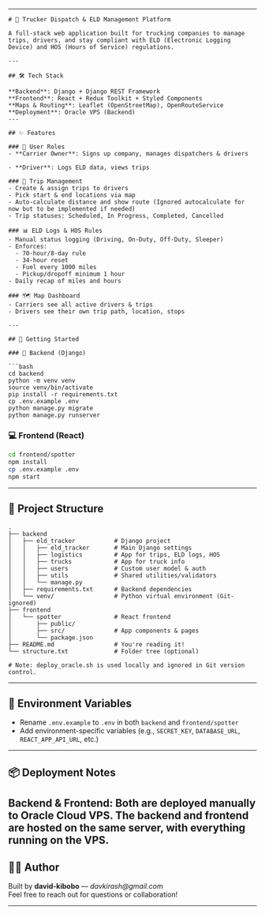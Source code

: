 

---

```
# 🚛 Trucker Dispatch & ELD Management Platform

A full-stack web application built for trucking companies to manage trips, drivers, and stay compliant with ELD (Electronic Logging Device) and HOS (Hours of Service) regulations.

---

## 🛠 Tech Stack

**Backend**: Django + Django REST Framework  
**Frontend**: React + Redux Toolkit + Styled Components  
**Maps & Routing**: Leaflet (OpenStreetMap), OpenRouteService  
**Deployment**: Oracle VPS (Backend)
---

## ✨ Features

### 👤 User Roles
- **Carrier Owner**: Signs up company, manages dispatchers & drivers  

- **Driver**: Logs ELD data, views trips  

### 📍 Trip Management
- Create & assign trips to drivers  
- Pick start & end locations via map  
- Auto-calculate distance and show route (Ignored autocalculate for now but to be implemented if needed)  
- Trip statuses: Scheduled, In Progress, Completed, Cancelled  

### 📊 ELD Logs & HOS Rules
- Manual status logging (Driving, On-Duty, Off-Duty, Sleeper)  
- Enforces:
  - 70-hour/8-day rule  
  - 34-hour reset  
  - Fuel every 1000 miles  
  - Pickup/dropoff minimum 1 hour  
- Daily recap of miles and hours  

### 🗺️ Map Dashboard
- Carriers see all active drivers & trips  
- Drivers see their own trip path, location, stops  

---

## 🚀 Getting Started

### 🔧 Backend (Django)

```bash
cd backend
python -m venv venv
source venv/bin/activate
pip install -r requirements.txt
cp .env.example .env
python manage.py migrate
python manage.py runserver
```

### 💻 Frontend (React)

```bash
cd frontend/spotter
npm install
cp .env.example .env
npm start
```

---

## 📁 Project Structure

```
.
├── backend
│   ├── eld_tracker           # Django project
│   │   ├── eld_tracker       # Main Django settings
│   │   ├── logistics         # App for trips, ELD logs, HOS
│   │   ├── trucks            # App for truck info
│   │   ├── users             # Custom user model & auth
│   │   ├── utils             # Shared utilities/validators
│   │   └── manage.py
│   ├── requirements.txt      # Backend dependencies
│   └── venv/                 # Python virtual environment (Git-ignored)
├── frontend
│   └── spotter               # React frontend
│       ├── public/
│       ├── src/              # App components & pages
│       └── package.json
├── README.md                 # You're reading it!
└── structure.txt             # Folder tree (optional)

# Note: deploy_oracle.sh is used locally and ignored in Git version control.
```

---

## 🔐 Environment Variables

- Rename `.env.example` to `.env` in both `backend` and `frontend/spotter`  
- Add environment-specific variables (e.g., `SECRET_KEY`, `DATABASE_URL`, `REACT_APP_API_URL`, etc.)

---

## 📦 Deployment Notes

Backend & Frontend: Both are deployed manually to Oracle Cloud VPS. The backend and frontend are hosted on the same server, with everything running on the VPS.
---

## 🧑‍💻 Author

Built by **david-kibobo** — _davkirash@gmail.com_  
Feel free to reach out for questions or collaboration!

---



